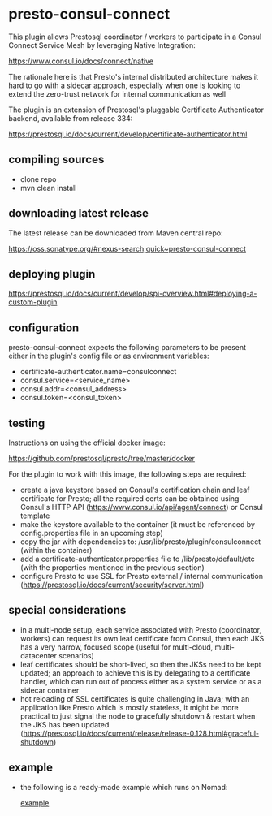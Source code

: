 # presto-consul-connect

This plugin allows Prestosql coordinator / workers to participate in a Consul Connect Service Mesh by leveraging Native Integration:

https://www.consul.io/docs/connect/native

The rationale here is that Presto's internal distributed architecture makes it hard to go with a sidecar approach, especially when one is looking to extend the zero-trust network for internal communication as well

The plugin is an extension of Prestosql's pluggable Certificate Authenticator backend, available from release 334:

https://prestosql.io/docs/current/develop/certificate-authenticator.html

## compiling sources

- clone repo
- mvn clean install

## downloading latest release

The latest release can be downloaded from Maven central repo:

https://oss.sonatype.org/#nexus-search;quick~presto-consul-connect

## deploying plugin

https://prestosql.io/docs/current/develop/spi-overview.html#deploying-a-custom-plugin

## configuration

presto-consul-connect expects the following parameters to be present either in the plugin's config file or as environment variables:

- certificate-authenticator.name=consulconnect
- consul.service=<service_name>
- consul.addr=<consul_address>
- consul.token=<consul_token>

## testing 

Instructions on using the official docker image:

https://github.com/prestosql/presto/tree/master/docker

For the plugin to work with this image, the following steps are required:

- create a java keystore based on Consul's certification chain and leaf certificate for Presto; all the required certs can be obtained using Consul's HTTP API (https://www.consul.io/api/agent/connect) or Consul template
- make the keystore available to the container (it must be referenced by config.properties file in an upcoming step)
- copy the jar with dependencies to: /usr/lib/presto/plugin/consulconnect (within the container)
- add a certificate-authenticator.properties file to /lib/presto/default/etc (with the properties mentioned in the previous section)
- configure Presto to use SSL for Presto external / internal communication (https://prestosql.io/docs/current/security/server.html)

## special considerations

- in a multi-node setup, each service associated with Presto (coordinator, workers) can request its own leaf certificate from Consul, then each JKS has a very narrow, focused scope (useful for multi-cloud, multi-datacenter scenarios)
- leaf certificates should be short-lived, so then the JKSs need to be kept updated; an approach to achieve this is by delegating to a certificate handler, which can run out of process either as a system service or as a sidecar container
- hot reloading of SSL certificates is quite challenging in Java; with an application like Presto which is mostly stateless, it might be more practical to just signal the node to gracefully shutdown & restart when the JKS has been updated (https://prestosql.io/docs/current/release/release-0.128.html#graceful-shutdown)

## example

- the following is a ready-made example which runs on Nomad:

    [example](src/main/resources/example/README.md)